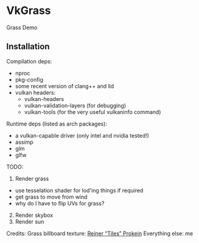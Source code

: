 # VkGrass
Grass Demo
## Installation
Compilation deps:
 - nproc
 - pkg-config
 - some recent version of clang++ and lld
 - vulkan headers:
   - vulkan-headers
   - vulkan-validation-layers (for debugging)
   - vulkan-tools (for the very useful vulkaninfo command)

Runtime deps (listed as arch packages):
 - a vulkan-capable driver (only intel and nvidia tested!)
 - assimp
 - glm
 - glfw

TODO:
1. Render grass
  - use tesselation shader for lod'ing things if required
  - get grass to move from wind
  - why do I have to flip UVs for grass?
2. Render skybox
3. Render sun

Credits:
Grass billboard texture: [Reiner “Tiles” Prokein](https://www.reinerstilesets.de/graphics/lizenz/)
Everything else: me